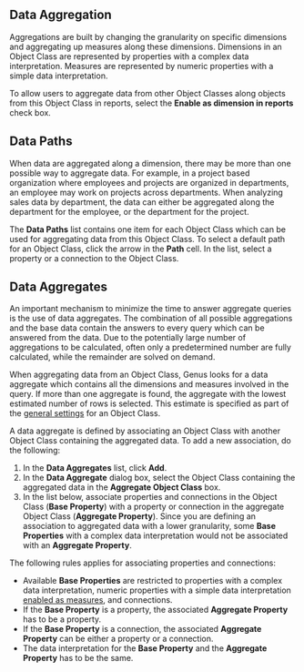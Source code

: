 ## Data Aggregation

Aggregations are built by changing the granularity on specific dimensions and aggregating up measures along these dimensions. Dimensions in an Object Class are represented by properties with a complex data interpretation. Measures are represented by numeric properties with a simple data interpretation.

To allow users to aggregate data from other Object Classes along objects from this Object Class in reports, select the **Enable as dimension in reports** check box.


## Data Paths

When data are aggregated along a dimension, there may be more than one possible way to aggregate data. For example, in a project based organization where employees and projects are organized in departments, an employee may work on projects across departments. When analyzing sales data by department, the data can either be aggregated along the department for the employee, or the department for the project.

The **Data Paths** list contains one item for each Object Class which can be used for aggregating data from this Object Class. To select a default path for an Object Class, click the arrow in the **Path** cell. In the list, select a property or a connection to the Object Class.



## Data Aggregates

An important mechanism to minimize the time to answer aggregate queries is the use of data aggregates. The combination of all possible aggregations and the base data contain the answers to every query which can be answered from the data. Due to the potentially large number of aggregations to be calculated, often only a predetermined number are fully calculated, while the remainder are solved on demand.

When aggregating data from an Object Class, Genus looks for a data aggregate which contains all the dimensions and measures involved in the query. If more than one aggregate is found, the aggregate with the lowest estimated number of rows is selected. This estimate is specified as part of the [general settings](general-settings.md) for an Object Class.

A data aggregate is defined by associating an Object Class with another Object Class containing the aggregated data. To add a new association, do the following:

1.  In the **Data Aggregates** list, click **Add**.
2.  In the **Data Aggregate** dialog box, select the Object Class containing the aggregated data in the **Aggregate Object Class** box.
3.  In the list below, associate properties and connections in the Object Class (**Base Property**) with a property or connection in the aggregate Object Class (**Aggregate Property**). Since you are defining an association to aggregated data with a lower granularity, some **Base Properties** with a complex data interpretation would not be associated with an **Aggregate Property**.

The following rules applies for associating properties and connections:

*   Available **Base Properties** are restricted to properties with a complex data interpretation, numeric properties with a simple data interpretation [enabled as measures](../../../object-class-property/modify-an-object-class-property/data-aggregation.md), and connections.
*   If the **Base Property** is a property, the associated **Aggregate Property** has to be a property.
*   If the **Base Property** is a connection, the associated **Aggregate Property** can be either a property or a connection.
*   The data interpretation for the **Base Property** and the **Aggregate Property** has to be the same.

